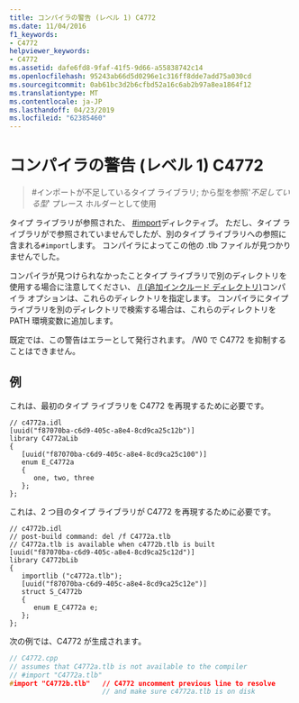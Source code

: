 ```yaml
---
title: コンパイラの警告 (レベル 1) C4772
ms.date: 11/04/2016
f1_keywords:
- C4772
helpviewer_keywords:
- C4772
ms.assetid: dafe6fd8-9faf-41f5-9d66-a55838742c14
ms.openlocfilehash: 95243ab66d5d0296e1c316ff8dde7add75a030cd
ms.sourcegitcommit: 0ab61bc3d2b6cfbd52a16c6ab2b97a8ea1864f12
ms.translationtype: MT
ms.contentlocale: ja-JP
ms.lasthandoff: 04/23/2019
ms.locfileid: "62385460"
---
```

# <a name="compiler-warning-level-1-c4772"></a>コンパイラの警告 (レベル 1) C4772

> \#インポートが不足しているタイプ ライブラリ; から型を参照'*不足している型*' プレース ホルダーとして使用

タイプ ライブラリが参照された、 [#import](../../preprocessor/hash-import-directive-cpp.md)ディレクティブ。 ただし、タイプ ライブラリがで参照されていませんでしたが、別のタイプ ライブラリへの参照に含まれる`#import`します。 コンパイラによってこの他の .tlb ファイルが見つかりませんでした。

コンパイラが見つけられなかったことタイプ ライブラリで別のディレクトリを使用する場合に注意してください、 [/I (追加インクルード ディレクトリ)](../../build/reference/i-additional-include-directories.md)コンパイラ オプションは、これらのディレクトリを指定します。 コンパイラにタイプ ライブラリを別のディレクトリで検索する場合は、これらのディレクトリを PATH 環境変数に追加します。

既定では、この警告はエラーとして発行されます。 /W0 で C4772 を抑制することはできません。

## <a name="example"></a>例

これは、最初のタイプ ライブラリを C4772 を再現するために必要です。

```IDL
// c4772a.idl
[uuid("f87070ba-c6d9-405c-a8e4-8cd9ca25c12b")]
library C4772aLib
{
   [uuid("f87070ba-c6d9-405c-a8e4-8cd9ca25c100")]
   enum E_C4772a
   {
      one, two, three
   };
};
```

これは、2 つ目のタイプ ライブラリが C4772 を再現するために必要です。

```IDL
// c4772b.idl
// post-build command: del /f C4772a.tlb
// C4772a.tlb is available when c4772b.tlb is built
[uuid("f87070ba-c6d9-405c-a8e4-8cd9ca25c12d")]
library C4772bLib
{
   importlib ("c4772a.tlb");
   [uuid("f87070ba-c6d9-405c-a8e4-8cd9ca25c12e")]
   struct S_C4772b
   {
      enum E_C4772a e;
   };
};
```

次の例では、C4772 が生成されます。

```cpp
// C4772.cpp
// assumes that C4772a.tlb is not available to the compiler
// #import "C4772a.tlb"
#import "C4772b.tlb"   // C4772 uncomment previous line to resolve
                       // and make sure c4772a.tlb is on disk
```
